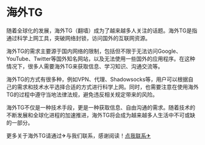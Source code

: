# 海外TG

随着全球化的发展，海外TG（翻墙）成为了越来越多人关注的话题。海外TG是指通过科学上网工具，突破网络封锁，访问国外的互联网资源。

海外TG的需求主要源于国内网络的限制，包括但不限于无法访问Google、YouTube、Twitter等国外知名网站，以及无法使用一些国外的应用程序。在这种情况下，很多人需要海外TG来获取信息、学习知识、沟通交流等。

海外TG的方式有很多种，例如VPN、代理、Shadowsocks等，用户可以根据自己的需求和技术水平选择合适的方式进行科学上网。同时，也需要注意在使用海外TG的过程中遵守当地法律法规，避免违反相关规定带来的风险。

海外TG不仅是一种技术手段，更是一种获取信息、自由沟通的需求。随着技术的不断发展和全球化进程的加速推进，海外TG将会成为越来越多人生活中不可或缺的一部分。

更多关于海外TG请通过✈与我们联系，感谢阅读！[点我联系✈](https://mail.G208.com)